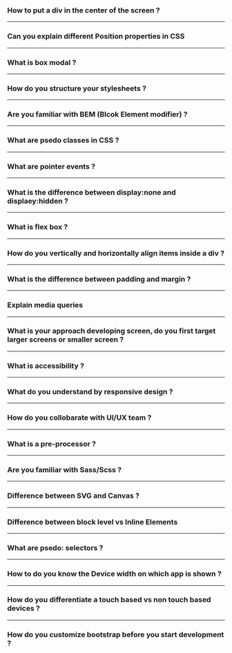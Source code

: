 ### How to put a div in the center of the screen ? 

---

### Can you explain different Position properties in CSS

---

### What is box modal ?

---

### How do you structure your stylesheets ?

---

### Are you familiar with BEM (Blcok Element modifier) ?

---

### What are psedo classes in CSS ?

---

### What are pointer events ?

---

### What is the difference between display:none and displaey:hidden ?

---

### What is flex box ?

---

### How do you vertically and horizontally align items inside a div ?

----

### What is the difference between padding and margin ?

--- 

### Explain media queries

---

### What is your approach developing screen, do you first target larger screens or smaller screen ?

---

### What is accessibility ?

---

### What do you understand by responsive design ?

---

### How do you collobarate with UI/UX team ?

--- 

### What is a pre-processor ?

---

### Are you familiar with Sass/Scss ?

---

### Difference between SVG and Canvas ? 

---

### Difference between block level vs Inline Elements

---

### What are psedo: selectors ?

---

### How to do you know the Device width on which app is shown ?

---

### How do you differentiate a touch based vs non touch based devices ?

---

### How do you customize bootstrap before you start development ?
